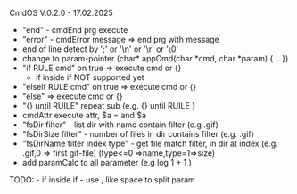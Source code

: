 
CmdOS V.0.2.0 - 17.02.2025
- "end" - cmdEnd prg execute
- "error" - cmdError message => end prg with message
- end of line detect by ';' or '\n' or '\r' or '\0'
- change to param-pointer (char* appCmd(char *cmd, char *param) { .. })
- "if RULE cmd" on true => execute cmd or {}
	- if inside if NOT supported yet
- "elseif RULE cmd" on true => execute cmd or {}
- "else" => execute cmd or {}
- "{} until RUILE"  repeat sub (e.g. {} until RUILE }
- cmdAttr execute attr, $a = and $a 
- "fsDir filter" - list dir with name contain filter (e.g .gif)
- "fsDirSize filter" - number of files in dir contains filter (e.g. .gif)
- "fsDirName filter index type" - get file match filter, in dir at index (e.g. .gif,0 => first gif-file) (type<=0 =>name,type=1=>size)
- add paramCalc to all parameter (e.g log 1 + 1 )

  
TODO:
	- if inside if
	- use , like space to split param
	
